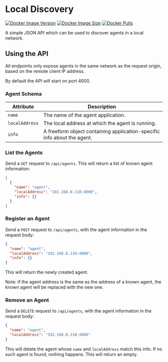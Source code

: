 # Local Discovery

[![Docker Image Version](https://img.shields.io/docker/v/lucascorpion/local-discovery?sort=semver)](https://hub.docker.com/r/lucascorpion/local-discovery)
[![Docker Image Size](https://img.shields.io/docker/image-size/lucascorpion/local-discovery?sort=semver)](https://hub.docker.com/r/lucascorpion/local-discovery)
[![Docker Pulls](https://img.shields.io/docker/pulls/lucascorpion/local-discovery)](https://hub.docker.com/r/lucascorpion/local-discovery)

A simple JSON API which can be used to discover agents in a local network.

## Using the API

All endpoints only expose agents in the same network as the request origin, based on the remote client IP address.

By default the API will start on port 4000.

### Agent Schema

| Attribute      | Description |
|----------------|-------------|
| `name`         | The name of the agent application.
| `localAddress` | The local address at which the agent is running.
| `info`         | A freeform object containing application-specific info about the agent.

### List the Agents

Send a `GET` request to `/api/agents`.
This will return a list of known agent information:

```json
[
  {
    "name": "agent",
    "localAddress": "192.168.0.110:4000",
    "info": {}
  }
]
```

### Register an Agent

Send a `POST` request to `/api/agents`, with the agent information in the request body:

```json
{
  "name": "agent",
  "localAddress": "192.168.0.110:4000",
  "info": {}
}
```

This will return the newly created agent.

Note: if the agent address is the same as the address of a known agent, the known agent will be replaced with the new one.

### Remove an Agent

Send a `DELETE` request to `/api/agents`, with the agent information in the request body:

```json
{
  "name": "agent",
  "localAddress": "192.168.0.110:4000"
}
```

This will delete the agent whose `name` and `localAddress` match this info.
If no such agent is found, nothing happens.
This will return an empty.
